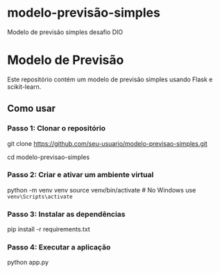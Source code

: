 

# modelo-previsão-simples
Modelo de previsão simples desafio DIO

# Modelo de Previsão

Este repositório contém um modelo de previsão simples usando Flask e scikit-learn.

## Como usar

### Passo 1: Clonar o repositório

git clone https://github.com/seu-usuario/modelo-previsao-simples.git <br>

cd modelo-previsao-simples

### Passo 2: Criar e ativar um ambiente virtual
python -m venv venv
source venv/bin/activate  # No Windows use `venv\Scripts\activate`

### Passo 3: Instalar as dependências
pip install -r requirements.txt

### Passo 4: Executar a aplicação
python app.py
